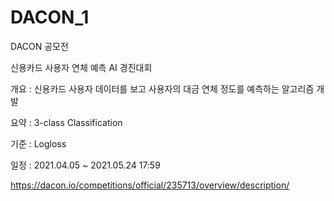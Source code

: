 # DACON_1
DACON 공모전

신용카드 사용자 연체 예측 AI 경진대회

개요 : 신용카드 사용자 데이터를 보고 사용자의 대금 연체 정도를 예측하는 알고리즘 개발

요약 : 3-class Classification

기준 : Logloss

일정 : 2021.04.05 ~ 2021.05.24 17:59

https://dacon.io/competitions/official/235713/overview/description/
